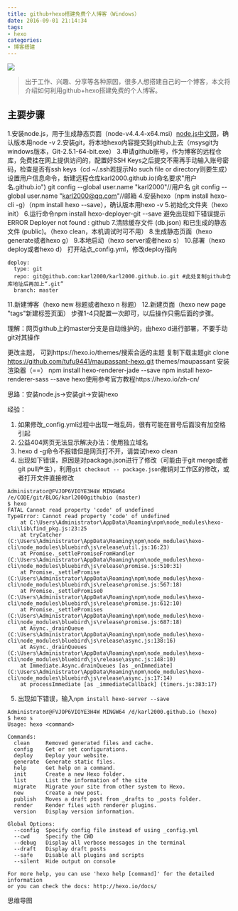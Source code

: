 ```yaml
---
title: github+hexo搭建免费个人博客（Windows）
date: 2016-09-01 21:14:34
tags:
- hexo
categories: 
- 博客搭建
---
```


![](http://ww1.sinaimg.cn/large/a8fc9690gw1f7hdxrjygjj20zk0npwlx.jpg)


>出于工作、兴趣、分享等各种原因，很多人想搭建自己的一个博客，本文将介绍如何利用github+hexo搭建免费的个人博客。

<!-- more -->

## 主要步骤


1.安装node.js，用于生成静态页面（node-v4.4.4-x64.msi）[node.js中文网](http://nodejs.cn/)，确认版本用node -v
2.安装git，将本地hexo内容提交到github上去（msysgit为windows版本，Git-2.5.1-64-bit.exe）
3.申请github账号，作为博客的远程仓库，免费挂在网上提供访问的，配置好SSH Keys之后提交不需再手动输入账号密码，检查是否有ssh keys（cd ~/.ssh若提示No such file or directory则要生成）
设置用户信息命令，新建远程仓库karl2000.github.io(命名要求"用户名.github.io")
git config --global user.name "karl2000"//用户名
git config --global user.name "karl2000@qq.com"//邮箱
4.安装hexo（npm install hexo-cli -g）（npm install hexo --save），确认版本用hexo -v
5.初始化文件夹（hexo init）
6.运行命令npm install hexo-deployer-git --save
避免出现如下错误提示
ERROR Deployer not found : github
7.清除缓存文件 (db.json) 和已生成的静态文件 (public)。（hexo clean，本机调试时可不用）
8.生成静态页面（hexo generate或者hexo g）
9.本地启动（hexo server或者hexo s）
10.部署（hexo deploy或者hexo d）
打开站点_config.yml，修改deploy指向
```
deploy:
  type: git
  repo: git@github.com:karl2000/karl2000.github.io.git #此处复制github仓库地址后再加上“.git”
  branch: master
  ```
11.新建博客（hexo new 标题或者hexo n 标题）
12.新建页面（hexo new page "tags"新建标签页面）
步骤1-4只配置一次即可，以后操作只需后面的步骤。


理解：网页github上的master分支是自动维护的，由hexo d进行部署，不要手动git对其操作

更改主题，
可到https://hexo.io/themes/搜索合适的主题
复制下载主题git clone https://github.com/tufu9441/maupassant-hexo.git themes/maupassant
安装渲染器（==）
    npm install hexo-renderer-jade --save
    npm install hexo-renderer-sass --save
hexo使用参考官方教程https://hexo.io/zh-cn/



思路：安装node.js->安装git->安装hexo

经验：
1. 如果修改_config.yml过程中出现一堆乱码，很有可能在冒号后面没有加空格引起
2. 公益404网页无法显示解决办法：使用独立域名
3. hexo d -g命令不报错但是网页打不开，请尝试hexo clean
4. 出现如下错误，原因是对package.json进行了修改（可能由于git merge或者git pull产生），利用`git checkout -- package.json`撤销对工作区的修改，或者打开文件直接修改
```
Administrator@FVJOP6VIOYE3H4W MINGW64 /e/CODE/git/BLOG/karl2000githubio (master)
$ hexo
FATAL Cannot read property 'code' of undefined
TypeError: Cannot read property 'code' of undefined
    at C:\Users\Administrator\AppData\Roaming\npm\node_modules\hexo-cli\lib\find_pkg.js:23:25
    at tryCatcher (C:\Users\Administrator\AppData\Roaming\npm\node_modules\hexo-cli\node_modules\bluebird\js\release\util.js:16:23)
    at Promise._settlePromiseFromHandler (C:\Users\Administrator\AppData\Roaming\npm\node_modules\hexo-cli\node_modules\bluebird\js\release\promise.js:510:31)
    at Promise._settlePromise (C:\Users\Administrator\AppData\Roaming\npm\node_modules\hexo-cli\node_modules\bluebird\js\release\promise.js:567:18)
    at Promise._settlePromise0 (C:\Users\Administrator\AppData\Roaming\npm\node_modules\hexo-cli\node_modules\bluebird\js\release\promise.js:612:10)
    at Promise._settlePromises (C:\Users\Administrator\AppData\Roaming\npm\node_modules\hexo-cli\node_modules\bluebird\js\release\promise.js:687:18)
    at Async._drainQueue (C:\Users\Administrator\AppData\Roaming\npm\node_modules\hexo-cli\node_modules\bluebird\js\release\async.js:138:16)
    at Async._drainQueues (C:\Users\Administrator\AppData\Roaming\npm\node_modules\hexo-cli\node_modules\bluebird\js\release\async.js:148:10)
    at Immediate.Async.drainQueues [as _onImmediate] (C:\Users\Administrator\AppData\Roaming\npm\node_modules\hexo-cli\node_modules\bluebird\js\release\async.js:17:14)
    at processImmediate [as _immediateCallback] (timers.js:383:17)

```
5. 出现如下错误，输入`npm install hexo-server --save`
```
Administrator@FVJOP6VIOYE3H4W MINGW64 /d/karl2000.github.io (hexo)
$ hexo s
Usage: hexo <command>

Commands:
  clean     Removed generated files and cache.
  config    Get or set configurations.
  deploy    Deploy your website.
  generate  Generate static files.
  help      Get help on a command.
  init      Create a new Hexo folder.
  list      List the information of the site
  migrate   Migrate your site from other system to Hexo.
  new       Create a new post.
  publish   Moves a draft post from _drafts to _posts folder.
  render    Render files with renderer plugins.
  version   Display version information.

Global Options:
  --config  Specify config file instead of using _config.yml
  --cwd     Specify the CWD
  --debug   Display all verbose messages in the terminal
  --draft   Display draft posts
  --safe    Disable all plugins and scripts
  --silent  Hide output on console

For more help, you can use 'hexo help [command]' for the detailed information
or you can check the docs: http://hexo.io/docs/
```
思维导图






